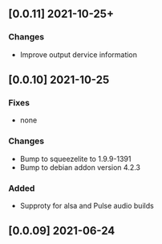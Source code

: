 ## [0.0.11] 2021-10-25+

### Changes
 - Improve output dervice information

## [0.0.10] 2021-10-25

### Fixes
 - none

### Changes
 - Bump to squeezelite to 1.9.9-1391
 - Bump to debian addon version 4.2.3

### Added
 - Supproty for alsa and Pulse audio builds

## [0.0.09] 2021-06-24

